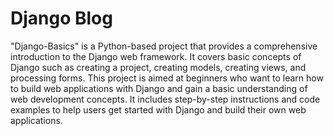 # Django Blog
"Django-Basics" is a Python-based project that provides a comprehensive introduction to the Django web framework. It covers basic concepts of Django such as creating a project, creating models, creating views, and processing forms. This project is aimed at beginners who want to learn how to build web applications with Django and gain a basic understanding of web development concepts. It includes step-by-step instructions and code examples to help users get started with Django and build their own web applications.



